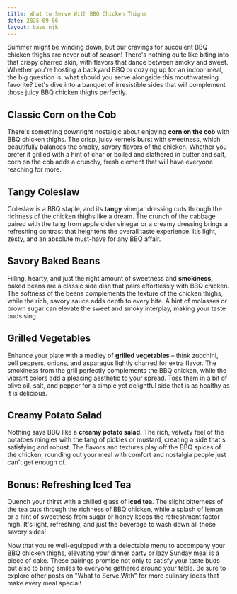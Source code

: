 ```yaml
---
title: What to Serve With BBQ Chicken Thighs
date: 2025-09-06
layout: base.njk
---
```


Summer might be winding down, but our cravings for succulent BBQ chicken thighs are never out of season! There's nothing quite like biting into that crispy charred skin, with flavors that dance between smoky and sweet. Whether you're hosting a backyard BBQ or cozying up for an indoor meal, the big question is: what should you serve alongside this mouthwatering favorite? Let's dive into a banquet of irresistible sides that will complement those juicy BBQ chicken thighs perfectly.

## **Classic Corn on the Cob**
There's something downright nostalgic about enjoying **corn on the cob** with BBQ chicken thighs. The crisp, juicy kernels burst with sweetness, which beautifully balances the smoky, savory flavors of the chicken. Whether you prefer it grilled with a hint of char or boiled and slathered in butter and salt, corn on the cob adds a crunchy, fresh element that will have everyone reaching for more.

## **Tangy Coleslaw**
Coleslaw is a BBQ staple, and its **tangy** vinegar dressing cuts through the richness of the chicken thighs like a dream. The crunch of the cabbage paired with the tang from apple cider vinegar or a creamy dressing brings a refreshing contrast that heightens the overall taste experience. It’s light, zesty, and an absolute must-have for any BBQ affair.

## **Savory Baked Beans**
Filling, hearty, and just the right amount of sweetness and **smokiness,** baked beans are a classic side dish that pairs effortlessly with BBQ chicken. The softness of the beans complements the texture of the chicken thighs, while the rich, savory sauce adds depth to every bite. A hint of molasses or brown sugar can elevate the sweet and smoky interplay, making your taste buds sing.

## **Grilled Vegetables**
Enhance your plate with a medley of **grilled vegetables** – think zucchini, bell peppers, onions, and asparagus lightly charred for extra flavor. The smokiness from the grill perfectly complements the BBQ chicken, while the vibrant colors add a pleasing aesthetic to your spread. Toss them in a bit of olive oil, salt, and pepper for a simple yet delightful side that is as healthy as it is delicious.

## **Creamy Potato Salad**
Nothing says BBQ like a **creamy potato salad.** The rich, velvety feel of the potatoes mingles with the tang of pickles or mustard, creating a side that's satisfying and robust. The flavors and textures play off the BBQ spices of the chicken, rounding out your meal with comfort and nostalgia people just can't get enough of.

## **Bonus: Refreshing Iced Tea**
Quench your thirst with a chilled glass of **iced tea**. The slight bitterness of the tea cuts through the richness of BBQ chicken, while a splash of lemon or a hint of sweetness from sugar or honey keeps the refreshment factor high. It's light, refreshing, and just the beverage to wash down all those savory sides!

Now that you're well-equipped with a delectable menu to accompany your BBQ chicken thighs, elevating your dinner party or lazy Sunday meal is a piece of cake. These pairings promise not only to satisfy your taste buds but also to bring smiles to everyone gathered around your table. Be sure to explore other posts on "What to Serve With" for more culinary ideas that make every meal special!
